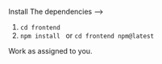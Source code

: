 Install The dependencies -->

1. `cd frontend`
2. `npm install ` or `cd frontend npm@latest`

Work as assigned to you.
